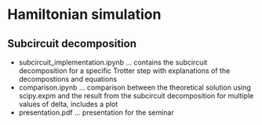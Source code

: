 # Hamiltonian simulation
## Subcircuit decomposition
- subcircuit_implementation.ipynb ... contains the subcircuit decomposition
 for a specific Trotter step with explanations of the decompostions and equations
- comparison.ipynb ... comparison between the theoretical solution using scipy.expm and the
result from the subcircuit decomposition for multiple values of delta, includes a plot
- presentation.pdf ... presentation for the seminar